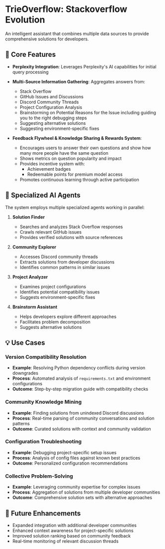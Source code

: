 # TrieOverflow: Stackoverflow Evolution

An intelligent assistant that combines multiple data sources to provide comprehensive solutions for developers.

## 🎯 Core Features

- **Perplexity Integration**: Leverages Perplexity's AI capabilities for initial query processing

- **Multi-Source Information Gathering**: Aggregates answers from:

  - Stack Overflow
  - GitHub Issues and Discussions
  - Discord Community Threads
  - Project Configuration Analysis
  - Brainstorming on Potential Reasons for the Issue including guiding you to the right debugging steps
  - Suggesting alternative solutions
  - Suggesting environment-specific fixes

- **Feedback Flywheel & Knowledge Sharing & Rewards System**:
  - Encourages users to answer their own questions and show how many more people have the same question
  - Shows metrics on question popularity and impact
  - Provides incentive system with:
    - Achievement badges
    - Redeemable points for premium model access
  - Promotes continuous learning through active participation

## 🤖 Specialized AI Agents

The system employs multiple specialized agents working in parallel:

1. **Solution Finder**

   - Searches and analyzes Stack Overflow responses
   - Crawls relevant GitHub issues
   - Provides verified solutions with source references

2. **Community Explorer**

   - Accesses Discord community threads
   - Extracts solutions from developer discussions
   - Identifies common patterns in similar issues

3. **Project Analyzer**

   - Examines project configurations
   - Identifies potential compatibility issues
   - Suggests environment-specific fixes

4. **Brainstorm Assistant**
   - Helps developers explore different approaches
   - Facilitates problem decomposition
   - Suggests alternative solutions

## 💡 Use Cases

### Version Compatibility Resolution

- **Example**: Resolving Python dependency conflicts during version downgrades
- **Process**: Automated analysis of `requirements.txt` and environment configurations
- **Outcome**: Step-by-step migration guide with compatibility checks

### Community Knowledge Mining

- **Example**: Finding solutions from unindexed Discord discussions
- **Process**: Real-time parsing of community conversations and solution patterns
- **Outcome**: Curated solutions with context and community validation

### Configuration Troubleshooting

- **Example**: Debugging project-specific setup issues
- **Process**: Analysis of config files against known best practices
- **Outcome**: Personalized configuration recommendations

### Collective Problem-Solving

- **Example**: Leveraging community expertise for complex issues
- **Process**: Aggregation of solutions from multiple developer communities
- **Outcome**: Comprehensive solution sets with alternative approaches

## 🚀 Future Enhancements

- Expanded integration with additional developer communities
- Enhanced context awareness for project-specific solutions
- Improved solution ranking based on community feedback
- Real-time monitoring of relevant discussion threads
